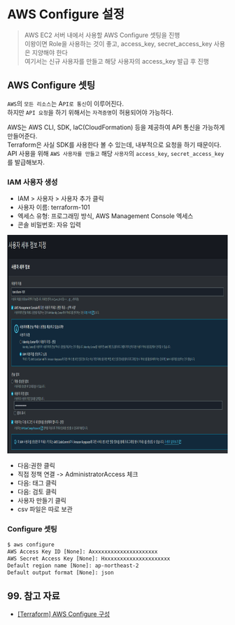 # AWS Configure 설정

> AWS EC2 서버 내에서 사용할 AWS Configure 셋팅을 진행  
> 이왕이면 Role을 사용하는 것이 좋고, access_key, secret_access_key 사용은 지양해야 한다  
> 여기서는 신규 사용자를 만들고 해당 사용자의 access_key 발급 후 진행

## AWS Configure 셋팅

`AWS`의 `모든 리소스`는 A`PI로 통신`이 이루어진다.  
하지만 `API 요청`을 하기 위해서는 `자격증명`이 허용되어야 가능하다.

AWS는 AWS CLI, SDK, IaC(CloudFormation) 등을 제공하여 API 통신을 가능하게 만들어준다.  
Terraform은 사실 SDK를 사용한다 볼 수 있는데, 내부적으로 요청을 하기 때문이다.  
API 사용을 위해 `AWS 사용자를 만들고` 해당 `사용자`의 `access_key`, `secret_access_key`를 발급해보자.

### IAM 사용자 생성

- IAM > 사용자 > 사용자 추가 클릭
- 사용자 이름: terraform-101
- 엑세스 유형: 프로그래밍 방식, AWS Management Console 엑세스
- 콘솔 비밀번호: 자유 입력

<img src="./img/iam.png" width="1000px" height="500px">

- 다음:권한 클릭
- 직접 정책 연결 -> AdministratorAccess 체크
- 다음: 태그 클릭
- 다음: 검토 클릭
- 사용자 만들기 클릭
- csv 파일은 따로 보관

### Configure 셋팅

```shell
$ aws configure
AWS Access Key ID [None]: Axxxxxxxxxxxxxxxxxxxxx
AWS Secret Access Key [None]: Hxxxxxxxxxxxxxxxxxxxxx
Default region name [None]: ap-northeast-2
Default output format [None]: json
```

## 99. 참고 자료

- [[Terraform] AWS Configure 구성](https://terraform101.inflearn.devopsart.dev/preparation/aws-configure/)